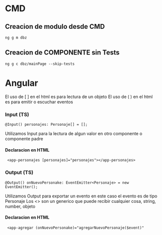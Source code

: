 # CMD
## Creacion de modulo desde CMD
```
ng g m dbz
```

## Creacion de COMPONENTE sin Tests 
```
ng g c dbz/mainPage --skip-tests
```


# Angular
El uso de [ ] en el html es para lectura de un objeto
El uso de ( ) en el html es para emitir o escuchar eventos

### Input (TS)
```
@Input() personajes: Personaje[] = [];
```
Utilizamos Input para la lectura de algun valor en otro componente o componente padre
#### Declaracion en HTML
```
 <app-personajes [personajes]="personajes"></app-personajes>
```

### Output (TS)
```
@Output() onNuevoPersonake: EventEmitter<Personaje> = new EventEmitter();
```
Utilizamos Output para exportar un evento en este caso el evento es de tipo Personaje
Los <> son un generico que puede recibir cualquier cosa, string, number, objeto
#### Declaracion en HTML
```
 <app-agregar (onNuevoPersonake)="agregarNuevoPersonaje($event)"
```
